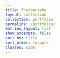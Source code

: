 ```yaml
---
title: Photography
layout: collection
collection: portfolio
permalink: /portfolio/
entries_layout: list
show_excerpts: false
sort_by: title
sort_order: forward
classes: wide
---
```

